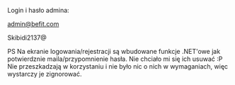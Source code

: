 Login i hasło admina:

admin@befit.com

Skibidi2137@


PS Na ekranie logowania/rejestracji są wbudowane funkcje .NET'owe jak potwierdznie maila/przypomnienie hasła. Nie chciało mi się ich usuwać :P 
Nie przeszkadzają w korzystaniu i nie było nic o nich w wymaganiach, więc wystarczy je zignorować.
